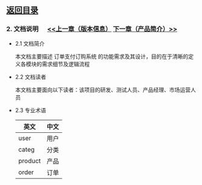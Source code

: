 
## [返回目录](../readme.md)  

### 2. 文档说明  &nbsp;&nbsp;&nbsp;&nbsp; [<<上一章（版本信息）](./1_Version.md) [下一章（产品简介）>>](./3_Description.md)

- 2.1 文档简介

  本文档主要描述 订单支付订购系统 的功能需求及其设计，目的在于清晰的定义各模块的需求细节及逻辑流程
- 2.2 文档读者

  本文档主要面向以下读者：该项目的研发、测试人员、产品经理、市场运营人员
- 2.3 专业术语

   英文 | 中文
  ----- | ---
  user | 用户
  categ | 分类
  product | 产品
  order | 订单
